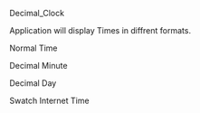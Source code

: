 Decimal_Clock


Application will display Times in diffrent formats.

Normal Time

Decimal Minute

Decimal Day

Swatch Internet Time